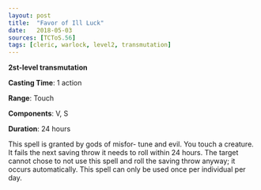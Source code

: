```yaml
---
layout: post
title:  "Favor of Ill Luck"
date:   2018-05-03
sources: [TCToS.56]
tags: [cleric, warlock, level2, transmutation]
---
```


**2st-level transmutation**

**Casting Time**: 1 action

**Range**: Touch

**Components**: V, S

**Duration**: 24 hours

This spell is granted by gods of misfor- tune and evil. You touch a creature. It fails the next saving throw it needs to roll within 24 hours. The target cannot chose to not use this spell and roll the saving throw anyway; it occurs automatically. This spell can only be used once per individual per day.
